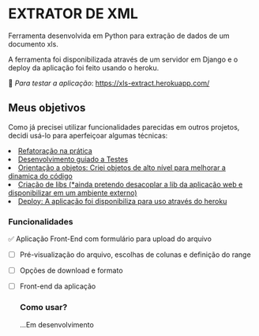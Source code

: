 # EXTRATOR DE XML 
  <p>Ferramenta desenvolvida em Python para extração de dados de um documento xls.</p>
  <p>A ferramenta foi disponibilizada através de um servidor em Django e o deploy da aplicação foi feito usando o heroku.</p>
  
  🚀 *Para testar a aplicação*: https://xls-extract.herokuapp.com/
  
## Meus objetivos
  <p>Como já precisei utilizar funcionalidades parecidas em outros projetos, decidi usá-lo para aperfeiçoar algumas técnicas: </p>
  <u>
      <li>Refatoração na prática</li>
      <li>Desenvolvimento guiado a Testes</li>
      <li>Orientação a objetos: Criei objetos de alto nível para melhorar a dinamica do código</li>
      <li>Criação de libs (*ainda pretendo desacoplar a lib da aplicação web e disponibilizar em um ambiente externo)</li>
      <li>Deploy: A aplicação foi disponibiliza para uso através do heroku</li>
  </u>
  
  ###  Funcionalidades

✅ Aplicação Front-End com formulário para upload do arquivo
- [ ] Pré-visualização do arquivo, escolhas de colunas e definição do range
- [ ] Opções de download e formato 
- [ ] Front-end da aplicação 
  
  ### Como usar?
    ...Em desenvolvimento
